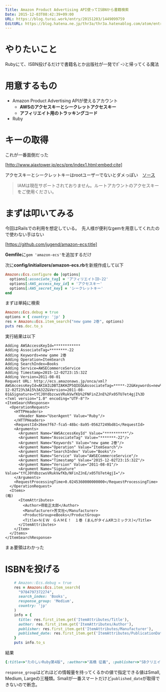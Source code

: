 ```yaml
---
Title: Amazon Product Advertising API使ってISBNから書籍検索
Date: 2015-12-03T08:42:39+09:00
URL: https://blog.turai.work/entry/20151203/1449099759
EditURL: https://blog.hatena.ne.jp/thr3a/thr3a.hatenablog.com/atom/entry/6653586347147262351
---
```


# やりたいこと

Rubyにて、ISBN投げるだけで書籍名とか出版社が一発でﾎﾟｰﾝと帰ってくる魔法

# 用意するもの

- Amazon Product Advertising APIが使えるアカウント
  - **AWSのアクセスキーとシークレットアクセスキー**
  - **アフィリエイト用のトラッキングコード**
- Ruby

# キーの取得

これが一番面倒だった

[http://www.ajaxtower.jp/ecs/pre/index1.html:embed:cite]

アクセスキーとシークレットキーはrootユーザーでないとダメっぽい　[ソース](https://affiliate.amazon.co.jp/gp/advertising/api/detail/your-account.html)

> IAMは現在サポートされておりません。ルートアカウントのアクセスキーをご使用ください。

# まずは叩いてみる

今回はRailsでの利用を想定している。　先人様が便利なgemを用意してくれたので使わない手はない

[https://github.com/jugend/amazon-ecs:title]

**Gemfile**に`gem 'amazon-ecs'`を追加するだけ

次に**config/initializers/amazon-ecs.rb**を新規作成して以下

```ruby
Amazon::Ecs.configure do |options|
  options[:associate_tag] = 'アフィリエイトID-22'
  options[:AWS_access_key_id] = 'アクセスキー'
  options[:AWS_secret_key] = 'シークレットキー'
end
```

まずは単純に検索

```ruby
Amazon::Ecs.debug = true
options = { country: 'jp' }
res = Amazon::Ecs.item_search("new game 2巻", options)
puts res.doc.to_s
```

実行結果は以下

```
Adding AWSAccessKeyId=************
Adding AssociateTag=********-22
Adding Keywords=new game 2巻
Adding Operation=ItemSearch
Adding SearchIndex=Books
Adding Service=AWSECommerceService
Adding Timestamp=2015-12-02T23:15:32Z
Adding Version=2011-08-01
Request URL: http://ecs.amazonaws.jp/onca/xml?AWSAccessKeyId=AKIAILDBTZAKHZP5QIEQ&AssociateTag=*****-22&Keywords=new%20game%202%E5%B7%BB&Operation=ItemSearch&SearchIndex=Books&Service=AWSECommerceService&Timestamp=2015-12-02T23%3A15%3A32Z&Version=2011-08-01&Signature=tYCJ0YdbzcwsVRukVwfKb%2FNFinZJnE%2Fx05TU7et4gjI%3D
<?xml version="1.0" encoding="UTF-8"?>
<ItemSearchResponse>
  <OperationRequest>
    <HTTPHeaders>
      <Header Name="UserAgent" Value="Ruby"/>
    </HTTPHeaders>
    <RequestId>26ee7f67-fca5-48bc-8a95-05627249bd81</RequestId>
    <Arguments>
      <Argument Name="AWSAccessKeyId" Value="**********"/>
      <Argument Name="AssociateTag" Value="*******-22"/>
      <Argument Name="Keywords" Value="new game 2巻"/>
      <Argument Name="Operation" Value="ItemSearch"/>
      <Argument Name="SearchIndex" Value="Books"/>
      <Argument Name="Service" Value="AWSECommerceService"/>
      <Argument Name="Timestamp" Value="2015-12-02T23:15:32Z"/>
      <Argument Name="Version" Value="2011-08-01"/>
      <Argument Name="Signature" Value="tYCJ0YdbzcwsVRukVwfKb/NFinZJnE/x05TU7et4gjI="/>
    </Arguments>
    <RequestProcessingTime>0.0245360000000000</RequestProcessingTime>
  </OperationRequest>
  <Items>
(略)
      <ItemAttributes>
        <Author>得能正太郎</Author>
        <Manufacturer>芳文社</Manufacturer>
        <ProductGroup>eBooks</ProductGroup>
        <Title>ＮＥＷ　ＧＡＭＥ！　１巻 (まんがタイムKRコミックス)</Title>
      </ItemAttributes>
    </Item>
  </Items>
</ItemSearchResponse>
```

まぁ要領はわかった


# ISBNを投げる

```ruby
    # Amazon::Ecs.debug = true
    res = Amazon::Ecs.item_search(
      "9784797372274",
      search_index: 'Books',
      response_group: 'Medium',
      country: 'jp'
    )
    info = {
      title: res.first_item.get('ItemAttributes/Title'),
      author: res.first_item.get('ItemAttributes/Author'),
      publisher: res.first_item.get('ItemAttributes/Manufacturer'),
      published_date: res.first_item.get('ItemAttributes/PublicationDate')
    }
    puts info.to_s
```

結果

```ruby
{:title=>"たのしいRuby第4版", :author=>"高橋 征義", :publisher=>"SBクリエイティブ", :published_date=>"2015-04-24"}
```

`response_group`はどれほどの情報量を持ってくるかの値で指定できる値はSmall, Medium, Largeの三種類。Smallが一番スマートだけど`published_date`が取得できないので断念。
